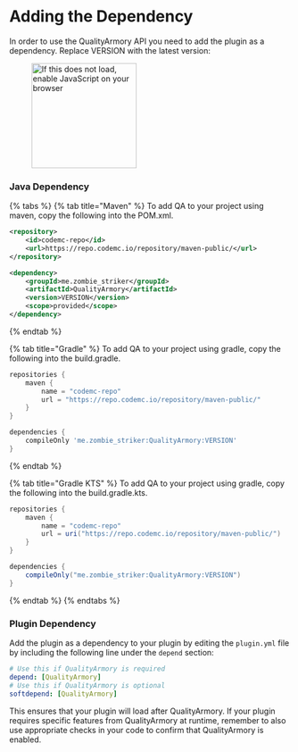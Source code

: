 # Adding the Dependency

In order to use the QualityArmory API you need to add the plugin as a dependency. Replace VERSION with the latest version:

<figure><img src="https://img.shields.io/github/v/release/Lorenzo0111/QualityArmory" alt="If this does not load, enable JavaScript on your browser" width="188"><figcaption></figcaption></figure>

### Java Dependency

{% tabs %}
{% tab title="Maven" %}
To add QA to your project using maven, copy the following into the POM.xml.

```xml
<repository>
    <id>codemc-repo</id>
    <url>https://repo.codemc.io/repository/maven-public/</url>
</repository>

<dependency>
    <groupId>me.zombie_striker</groupId>
    <artifactId>QualityArmory</artifactId>
    <version>VERSION</version>
    <scope>provided</scope>
</dependency>
```
{% endtab %}

{% tab title="Gradle" %}
To add QA to your project using gradle, copy the following into the build.gradle.

```gradle
repositories {
    maven {
        name = "codemc-repo"
        url = "https://repo.codemc.io/repository/maven-public/"
    }
}

dependencies {
    compileOnly 'me.zombie_striker:QualityArmory:VERSION'
}
```
{% endtab %}

{% tab title="Gradle KTS" %}
To add QA to your project using gradle, copy the following into the build.gradle.kts.

```gradle
repositories {
    maven {
        name = "codemc-repo"
        url = uri("https://repo.codemc.io/repository/maven-public/")
    }
}

dependencies {
    compileOnly("me.zombie_striker:QualityArmory:VERSION")
}
```
{% endtab %}
{% endtabs %}

### Plugin Dependency

Add the plugin as a dependency to your plugin by editing the `plugin.yml` file by including the following line under the `depend` section:

```yaml
# Use this if QualityArmory is required
depend: [QualityArmory]
# Use this if QualityArmory is optional
softdepend: [QualityArmory]
```

This ensures that your plugin will load after QualityArmory. If your plugin requires specific features from QualityArmory at runtime, remember to also use appropriate checks in your code to confirm that QualityArmory is enabled.
